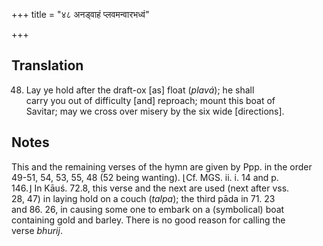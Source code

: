 +++
title = "४८ अनड्वाहं प्लवमन्वारभध्वं"

+++
## Translation
48. Lay ye hold after the draft-ox \[as\] float (*plavá*); he shall  
carry you out of difficulty \[and\] reproach; mount this boat of  
Savitar; may we cross over misery by the six wide \[directions\].

## Notes
This and the remaining verses of the hymn are given by Ppp. in the order  
49-51, 54, 53, 55, 48 (52 being wanting). ⌊Cf. MGS. ii. i. 14 and p.  
146.⌋ In Kāuś. 72.8, this verse and the next are used (next after vss.  
28, 47) in laying hold on a couch (*talpa*); the third pāda in 71. 23  
and 86. 26, in causing some one to embark on a (symbolical) boat  
containing gold and barley. There is no good reason for calling the  
verse *bhurij*.
